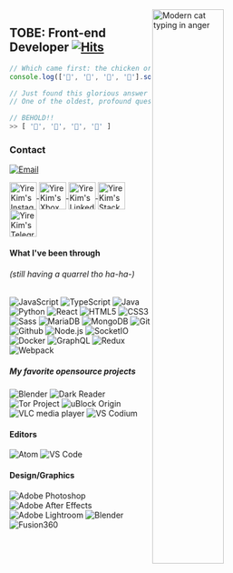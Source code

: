 <img src="https://media.giphy.com/media/WUlplcMpOCEmTGBtBW/giphy.gif" alt="Modern cat typing in anger" width="50%" align="right"> 

## TOBE: Front-end Developer [![Hits](https://hits.seeyoufarm.com/api/count/incr/badge.svg?url=https%3A%2F%2Fgithub.com%2FYireKim&count_bg=%236DD51E&title_bg=%234B4B4B&icon=riseup.svg&icon_color=%23EBEBEB&title=hits&edge_flat=true)]()

```javascript
// Which came first: the chicken or the egg?
console.log(['🥚', '🐣', '🐥', '🐔'].sort())

// Just found this glorious answer by JS. 
// One of the oldest, profound question of humankind

// BEHOLD!!
>> [ '🐔', '🐣', '🐥', '🥚' ]
```
### Contact

[![Email](https://img.shields.io/badge/albert.abdilim@foxmail.com-D14836?style=flat-square&logo=gmail&logoColor=white)](mailto:dlfp2004@gmail.com)

<a href="https://www.instagram.com/yire_eli">
  <img align="center" alt="Yire Kim's Instagram link" width="48px" src="https://cdn.jsdelivr.net/npm/simple-icons@v3/icons/instagram.svg" />
</a>
<a href="http://live.xbox.com/Profile?YireEli">
  <img align="center" alt="Yire Kim's Xbox tag link" width="48px" src="https://cdn.jsdelivr.net/npm/simple-icons@v3/icons/xbox.svg" />
</a>
<a href="https://www.linkedin.com/in/yire-kim-1251a5135/">
  <img align="center" alt="Yire Kim's Linkedin link" width="48px" src="https://cdn.jsdelivr.net/npm/simple-icons@v3/icons/linkedin.svg" />
</a>
<a href="https://stackoverflow.com/users/11830701/yireeli">
  <img align="center" alt="Yire Kim's Stackoverflow link" width="48px" src="https://cdn.jsdelivr.net/npm/simple-icons@v3/icons/stackoverflow.svg" />
</a>
<a href="https://t.me/yireeli">
  <img align="center" alt="Yire Kim's Telegram link" width="48px" src="https://cdn.jsdelivr.net/npm/simple-icons@v3/icons/telegram.svg" />
</a>

</br>

#### What I've been through
###### (still having a quarrel tho ha-ha-)

![JavaScript](https://img.shields.io/badge/-javascript-2E2E2E?style=for-the-badge&logo=javascript)
![TypeScript](https://img.shields.io/badge/-typescript-2E2E2E?style=for-the-badge&logo=typescript)
![Java](https://img.shields.io/badge/-java-2E2E2E?style=for-the-badge&logo=java&logoColor=007396)
![Python](https://img.shields.io/badge/-Python-2E2E2E?style=for-the-badge&logo=Python)
![React](https://img.shields.io/badge/-react-2E2E2E?style=for-the-badge&logo=react)
![HTML5](https://img.shields.io/badge/-html5-2E2E2E?style=for-the-badge&logo=html5)
![CSS3](https://img.shields.io/badge/-css3-2E2E2E?style=for-the-badge&logo=css3&logoColor=1572B6)
![Sass](https://img.shields.io/badge/-sass-2E2E2E?style=for-the-badge&logo=sass)
![MariaDB](https://img.shields.io/badge/-mariadb-2E2E2E?style=for-the-badge&logo=mariadb)
![MongoDB](https://img.shields.io/badge/-mongodb-2E2E2E?style=for-the-badge&logo=mongodb)
![Git](https://img.shields.io/badge/-Git-2E2E2E?style=for-the-badge&logo=git)
![Github](https://img.shields.io/badge/-Github-2E2E2E?style=for-the-badge&logo=github)
![Node.js](https://img.shields.io/badge/-Node.js-2E2E2E?style=for-the-badge&logo=node.js)
![SocketIO](https://img.shields.io/badge/-socket.io-2E2E2E?style=for-the-badge&logo=socket.io)
![Docker](http://img.shields.io/badge/-Docker-2E2E2E?style=for-the-badge&logo=Docker)
![GraphQL](https://img.shields.io/badge/-graphql-2E2E2E?style=for-the-badge&logo=graphql&logoColor=E10098)
![Redux](https://img.shields.io/badge/-redux-2E2E2E?style=for-the-badge&logo=redux&logoColor=764ABC)
![Webpack](https://img.shields.io/badge/-webpack-2E2E2E?style=for-the-badge&logo=webpack)


##### My favorite opensource projects

![Blender](https://img.shields.io/badge/-Blender-2E2E2E?style=flat-square&logo=blender)
![Dark Reader](https://img.shields.io/badge/-Dark.Reader-2E2E2E?style=flat-square&logo=dark-reader)
![Tor Project](https://img.shields.io/badge/-Tor.Project-2E2E2E?style=flat&logo=tor-project&logoColor=7E4798)
![uBlock Origin](https://img.shields.io/badge/-uBlock.Origin-2E2E2E?style=flat-square&logo=ublock-origin&logoColor=800000)
![VLC media player](https://img.shields.io/badge/-VLC.media.player-2E2E2E?style=flat-square&logo=vlc-media-player)
![VS Codium](http://img.shields.io/badge/-VS.Codium-2E2E2E?style=flat-square&logo=visual-studio-code)


#### Editors
![Atom](http://img.shields.io/badge/-Atom-2E2E2E?style=flat-square&logo=atom&logoColor=66595C)
![VS Code](http://img.shields.io/badge/-VS.Code-2E2E2E?style=flat-square&logo=visual-studio-code&logoColor=007ACC)


#### Design/Graphics

![Adobe Photoshop](http://img.shields.io/badge/-Abode.Photoshop-31A8FF?style=flat-square&logo=adobe-photoshop&logoColor=ffffff)
![Adobe After Effects](http://img.shields.io/badge/-Adobe.After.Effects-9999FF?style=flat-square&logo=adobe-after-effects&logoColor=ffffff)
![Adobe Lightroom](http://img.shields.io/badge/-Adobe.Lightroom-31A8FF?style=flat-square&logo=adobe-lightroom&logoColor=ffffff)
![Blender](http://img.shields.io/badge/-blender-F5792A?style=flat-square&logo=blender&logoColor=ffffff)
![Fusion360](http://img.shields.io/badge/-fusion.360-0696D7?style=flat-square&logo=autodesk&logoColor=ffffff)
